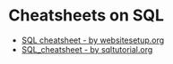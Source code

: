 # Cheatsheets on SQL

* [SQL cheatsheet - by websitesetup.org](https://github.com/dimi-fn/Various-Data-Science-Scripts/blob/main/Databases/Cheatsheets/SQL%20cheatsheet%20-%20by%20websitesetup.org.pdf)
* [SQL_cheatsheet - by sqltutorial.org](https://github.com/dimi-fn/Various-Data-Science-Scripts/blob/main/Databases/Cheatsheets/SQL_cheatsheet%20-%20by%20sqltutorial.org.pdf)